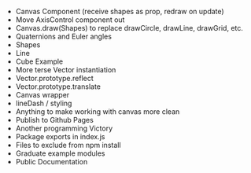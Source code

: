 + Canvas Component (receive shapes as prop, redraw on update)
+ Move AxisControl component out
+ Canvas.draw(Shapes) to replace drawCircle, drawLine, drawGrid, etc.
+ Quaternions and Euler angles
+ Shapes
+ Line
+ Cube Example
+ More terse Vector instantiation
+ Vector.prototype.reflect
+ Vector.prototype.translate
+ Canvas wrapper
+ lineDash / styling
+ Anything to make working with canvas more clean
+ Publish to Github Pages
+ Another programming Victory
+ Package exports in index.js
+ Files to exclude from npm install
+ Graduate example modules
+ Public Documentation
